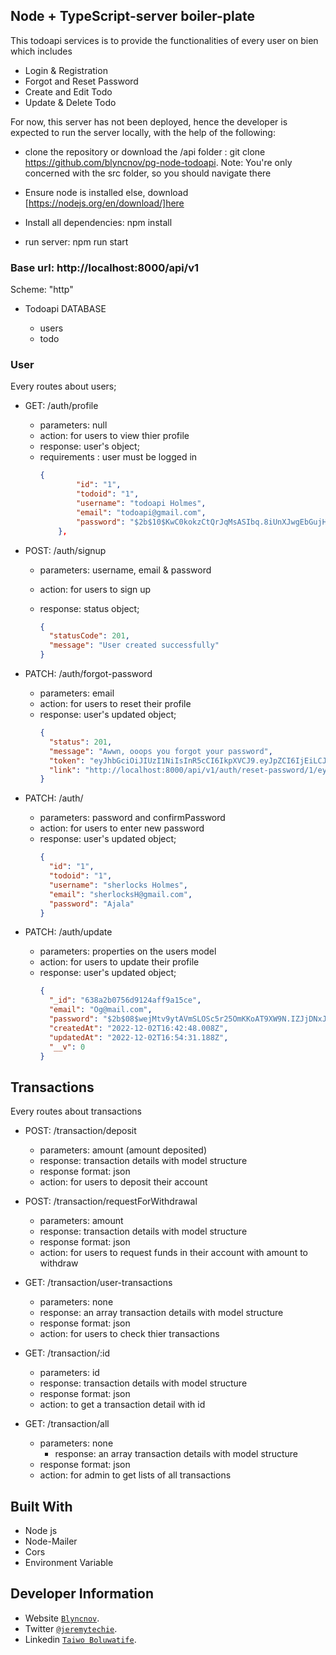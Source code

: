 ## Node + TypeScript-server boiler-plate

This todoapi services is to provide the functionalities of every user on bien which includes

- Login & Registration
- Forgot and Reset Password
- Create and Edit Todo
- Update & Delete Todo

For now, this server has not been deployed, hence the developer is expected to run the server locally, with the help of the following:

- clone the repository or download the /api folder : git clone https://github.com/blyncnov/pg-node-todoapi.
  Note: You're only concerned with the src folder, so you should navigate there

- Ensure node is installed else, download [https://nodejs.org/en/download/]here
- Install all dependencies: npm install
- run server: npm run start

### Base url: http://localhost:8000/api/v1

Scheme: "http"

- Todoapi DATABASE

  - users
  - todo

### User

Every routes about users;

- GET: /auth/profile

  - parameters: null
  - action: for users to view thier profile
  - response: user's object;
  - requirements : user must be logged in
    ```json
    {
            "id": "1",
            "todoid": "1",
            "username": "todoapi Holmes",
            "email": "todoapi@gmail.com",
            "password": "$2b$10$KwC0kokzCtQrJqMsASIbq.8iUnXJwgEbGujHyDoEtji/TEqPqzvyO"
        },
    ```

- POST: /auth/signup

  - parameters: username, email & password
  - action: for users to sign up
  - response: status object;

    ```json
    {
      "statusCode": 201,
      "message": "User created successfully"
    }
    ```

- PATCH: /auth/forgot-password

  - parameters: email
  - action: for users to reset their profile
  - response: user's updated object;
    ```json
    {
      "status": 201,
      "message": "Awwn, ooops you forgot your password",
      "token": "eyJhbGciOiJIUzI1NiIsInR5cCI6IkpXVCJ9.eyJpZCI6IjEiLCJlbWFpbCI6InNoZXJsb2Nrc0hAZ21haWwuY29tIiwiaWF0IjoxNjcwMzQ2ODk1LCJleHAiOjE2NzAzNDcxOTV9.JpfAGZfYrc8cAiVmybqYoE61PTkoQFQXcai8D9-jAaw",
      "link": "http://localhost:8000/api/v1/auth/reset-password/1/eyJhbGciOiJIUzI1NiIsInR5cCI6IkpXVCJ9.eyJpZCI6IjEiLCJlbWFpbCI6InNoZXJsb2Nrc0hAZ21haWwuY29tIiwiaWF0IjoxNjcwMzQ2ODk1LCJleHAiOjE2NzAzNDcxOTV9.JpfAGZfYrc8cAiVmybqYoE61PTkoQFQXcai8D9-jAaw"
    }
    ```

- PATCH: /auth/<token>

  - parameters: password and confirmPassword
  - action: for users to enter new password
  - response: user's updated object;
    ```json
    {
      "id": "1",
      "todoid": "1",
      "username": "sherlocks Holmes",
      "email": "sherlocksH@gmail.com",
      "password": "Ajala"
    }
    ```

- PATCH: /auth/update
  - parameters: properties on the users model
  - action: for users to update their profile
  - response: user's updated object;
    ```json
    {
      "_id": "638a2b0756d9124aff9a15ce",
      "email": "Og@mail.com",
      "password": "$2b$08$wejMtv9ytAVmSLOSc5r25OmKKoAT9XW9N.IZJjDNxJxC2Fe1qKYFi",
      "createdAt": "2022-12-02T16:42:48.008Z",
      "updatedAt": "2022-12-02T16:54:31.188Z",
      "__v": 0
    }
    ```

## Transactions

Every routes about transactions

- POST: /transaction/deposit

  - parameters: amount (amount deposited)
  - response: transaction details with model structure
  - response format: json
  - action: for users to deposit their account

- POST: /transaction/requestForWithdrawal

  - parameters: amount
  - response: transaction details with model structure
  - response format: json
  - action: for users to request funds in their account with amount to withdraw

- GET: /transaction/user-transactions

  - parameters: none
  - response: an array transaction details with model structure
  - response format: json
  - action: for users to check thier transactions

- GET: /transaction/:id

  - parameters: id
  - response: transaction details with model structure
  - response format: json
  - action: to get a transaction detail with id

- GET: /transaction/all
  - parameters: none
    - response: an array transaction details with model structure
  - response format: json
  - action: for admin to get lists of all transactions

## Built With

- Node js
- Node-Mailer
- Cors
- Environment Variable

## Developer Information

- Website [`Blyncnov`](https://pro-blyncnov.vercel.app).
- Twitter [`@jeremytechie`](https://twitter.com/jeremytechie).
- Linkedin [`Taiwo Boluwatife`](https://linkedin.com/in/blyncnov).
